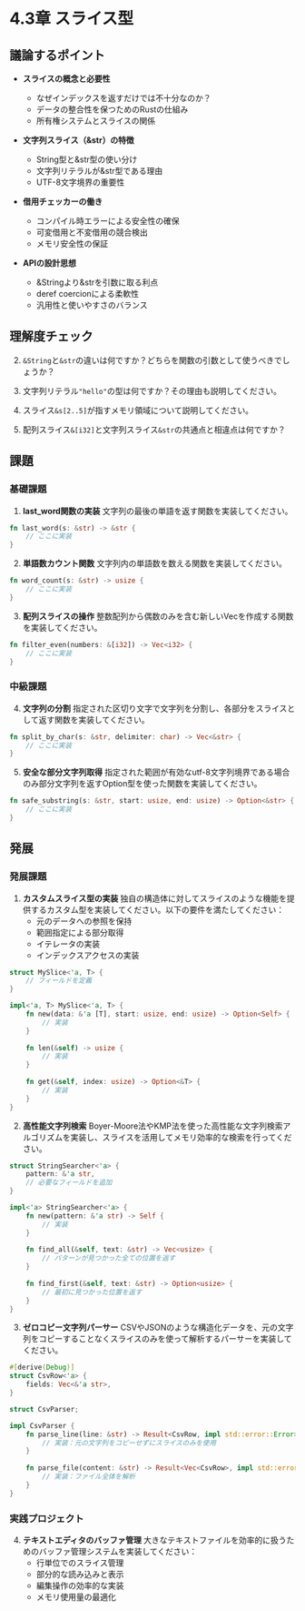 # 4.3章 スライス型

## 議論するポイント

- **スライスの概念と必要性**
  - なぜインデックスを返すだけでは不十分なのか？
  - データの整合性を保つためのRustの仕組み
  - 所有権システムとスライスの関係

- **文字列スライス（&str）の特徴**
  - String型と&str型の使い分け
  - 文字列リテラルが&str型である理由
  - UTF-8文字境界の重要性

- **借用チェッカーの働き**
  - コンパイル時エラーによる安全性の確保
  - 可変借用と不変借用の競合検出
  - メモリ安全性の保証

- **APIの設計思想**
  - &Stringより&strを引数に取る利点
  - deref coercionによる柔軟性
  - 汎用性と使いやすさのバランス

## 理解度チェック


2. `&String`と`&str`の違いは何ですか？どちらを関数の引数として使うべきでしょうか？

3. 文字列リテラル`"hello"`の型は何ですか？その理由も説明してください。

4. スライス`&s[2..5]`が指すメモリ領域について説明してください。

5. 配列スライス`&[i32]`と文字列スライス`&str`の共通点と相違点は何ですか？

## 課題

### 基礎課題

1. **last_word関数の実装**
   文字列の最後の単語を返す関数を実装してください。
```rust
fn last_word(s: &str) -> &str {
    // ここに実装
}
```

2. **単語数カウント関数**
   文字列内の単語数を数える関数を実装してください。
```rust
fn word_count(s: &str) -> usize {
    // ここに実装
}
```

3. **配列スライスの操作**
   整数配列から偶数のみを含む新しいVecを作成する関数を実装してください。
```rust
fn filter_even(numbers: &[i32]) -> Vec<i32> {
    // ここに実装
}
```

### 中級課題

4. **文字列の分割**
   指定された区切り文字で文字列を分割し、各部分をスライスとして返す関数を実装してください。
```rust
fn split_by_char(s: &str, delimiter: char) -> Vec<&str> {
    // ここに実装
}
```

5. **安全な部分文字列取得**
   指定された範囲が有効なutf-8文字列境界である場合のみ部分文字列を返すOption型を使った関数を実装してください。
```rust
fn safe_substring(s: &str, start: usize, end: usize) -> Option<&str> {
    // ここに実装
}
```

## 発展

### 発展課題

1. **カスタムスライス型の実装**
   独自の構造体に対してスライスのような機能を提供するカスタム型を実装してください。以下の要件を満たしてください：
   - 元のデータへの参照を保持
   - 範囲指定による部分取得
   - イテレータの実装
   - インデックスアクセスの実装

```rust
struct MySlice<'a, T> {
    // フィールドを定義
}

impl<'a, T> MySlice<'a, T> {
    fn new(data: &'a [T], start: usize, end: usize) -> Option<Self> {
        // 実装
    }
    
    fn len(&self) -> usize {
        // 実装
    }
    
    fn get(&self, index: usize) -> Option<&T> {
        // 実装
    }
}
```

2. **高性能文字列検索**
   Boyer-Moore法やKMP法を使った高性能な文字列検索アルゴリズムを実装し、スライスを活用してメモリ効率的な検索を行ってください。

```rust
struct StringSearcher<'a> {
    pattern: &'a str,
    // 必要なフィールドを追加
}

impl<'a> StringSearcher<'a> {
    fn new(pattern: &'a str) -> Self {
        // 実装
    }
    
    fn find_all(&self, text: &str) -> Vec<usize> {
        // パターンが見つかった全ての位置を返す
    }
    
    fn find_first(&self, text: &str) -> Option<usize> {
        // 最初に見つかった位置を返す
    }
}
```

3. **ゼロコピー文字列パーサー**
   CSVやJSONのような構造化データを、元の文字列をコピーすることなくスライスのみを使って解析するパーサーを実装してください。

```rust
#[derive(Debug)]
struct CsvRow<'a> {
    fields: Vec<&'a str>,
}

struct CsvParser;

impl CsvParser {
    fn parse_line(line: &str) -> Result<CsvRow, impl std::error::Error> {
        // 実装：元の文字列をコピーせずにスライスのみを使用
    }
    
    fn parse_file(content: &str) -> Result<Vec<CsvRow>, impl std::error::Error> {
        // 実装：ファイル全体を解析
    }
}
```

### 実践プロジェクト

4. **テキストエディタのバッファ管理**
   大きなテキストファイルを効率的に扱うためのバッファ管理システムを実装してください：
   - 行単位でのスライス管理
   - 部分的な読み込みと表示
   - 編集操作の効率的な実装
   - メモリ使用量の最適化
